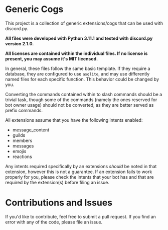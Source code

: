 # Generic Cogs

This project is a collection of generic extensions/cogs that can be used with discord.py.

**All files were developed with Python 3.11.1 and tested with discord.py version 2.1.0.**

**All licenses are contained within the individual files. If no license is present, you may assume it's MIT licensed.**

In general, these files follow the same basic template. If they require a database, they are configured to use `asqlite`, and may use differently named files for each specific function. This behavior could be changed by you.

Converting the commands contained within to slash commands should be a trivial task, though some of the commands (namely the ones reserved for bot owner usage) should not be converted, as they are better served as prefix commands.

All extensions assume that you have the following intents enabled:
- message_content
- guilds
- members
- messages
- emojis
- reactions

Any intents required specifically by an extensions *should* be noted in that extension, however this is not a guarantee. If an extension fails to work properly for you, please check the intents that your bot has and that are required by the extension(s) before filing an issue.

# Contributions and Issues

If you'd like to contribute, feel free to submit a pull request. If you find an error with any of the code, please file an issue.